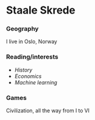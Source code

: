 # Staale Skrede

### Geography

I live in Oslo, Norway

### Reading/interests

- *History*
- *Economics*
- *Machine learning*

### Games
Civilization, all the way from I to VI 
